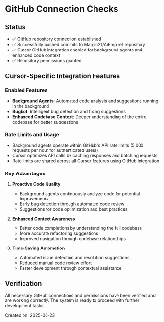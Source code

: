 # GitHub Connection Checks

## Status
- ✅ GitHub repository connection established
- ✅ Successfully pushed commits to Margic21/AiEmpire1 repository
- ✅ Cursor GitHub integration enabled for background agents and enhanced code context
- ✅ Repository permissions granted

## Cursor-Specific Integration Features
### Enabled Features
- **Background Agents**: Automated code analysis and suggestions running in the background
- **Bugbot**: Intelligent bug detection and fixing suggestions
- **Enhanced Codebase Context**: Deeper understanding of the entire codebase for better suggestions

### Rate Limits and Usage
- Background agents operate within GitHub's API rate limits (5,000 requests per hour for authenticated users)
- Cursor optimizes API calls by caching responses and batching requests
- Rate limits are shared across all Cursor features using GitHub integration

### Key Advantages
1. **Proactive Code Quality**
   - Background agents continuously analyze code for potential improvements
   - Early bug detection through automated code review
   - Suggestions for code optimization and best practices

2. **Enhanced Context Awareness**
   - Better code completions by understanding the full codebase
   - More accurate refactoring suggestions
   - Improved navigation through codebase relationships

3. **Time-Saving Automation**
   - Automated issue detection and resolution suggestions
   - Reduced manual code review effort
   - Faster development through contextual assistance

## Verification
All necessary GitHub connections and permissions have been verified and are working correctly. The system is ready to proceed with further development tasks.

Created on: 2025-06-23 